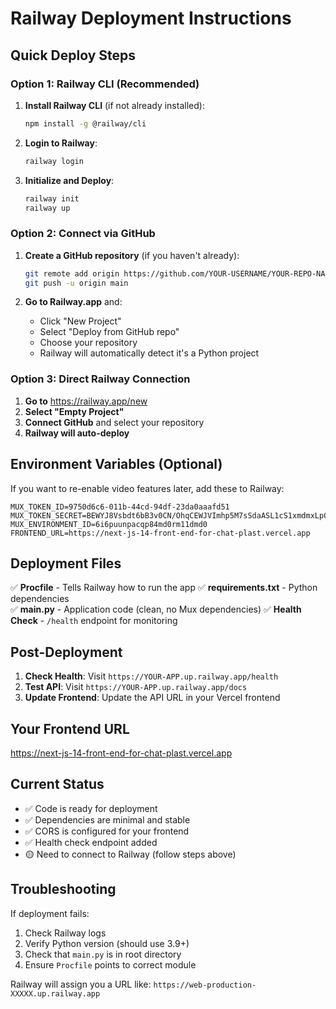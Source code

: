# Railway Deployment Instructions

## Quick Deploy Steps

### Option 1: Railway CLI (Recommended)

1. **Install Railway CLI** (if not already installed):
   ```bash
   npm install -g @railway/cli
   ```

2. **Login to Railway**:
   ```bash
   railway login
   ```

3. **Initialize and Deploy**:
   ```bash
   railway init
   railway up
   ```

### Option 2: Connect via GitHub

1. **Create a GitHub repository** (if you haven't already):
   ```bash
   git remote add origin https://github.com/YOUR-USERNAME/YOUR-REPO-NAME.git
   git push -u origin main
   ```

2. **Go to Railway.app** and:
   - Click "New Project"
   - Select "Deploy from GitHub repo"
   - Choose your repository
   - Railway will automatically detect it's a Python project

### Option 3: Direct Railway Connection

1. **Go to** https://railway.app/new
2. **Select "Empty Project"**
3. **Connect GitHub** and select your repository
4. **Railway will auto-deploy**

## Environment Variables (Optional)

If you want to re-enable video features later, add these to Railway:

```
MUX_TOKEN_ID=9750d6c6-011b-44cd-94df-23da0aaafd51
MUX_TOKEN_SECRET=BEWYJ8Vsbdt6bB3v0CN/OhqCEWJVImhp5M7sSdaASL1cS1xmdmxLpCKzAY5KRN0qNcmmhmHroch
MUX_ENVIRONMENT_ID=6i6puunpacqp84md0rm11dmd0
FRONTEND_URL=https://next-js-14-front-end-for-chat-plast.vercel.app
```

## Deployment Files

✅ **Procfile** - Tells Railway how to run the app
✅ **requirements.txt** - Python dependencies  
✅ **main.py** - Application code (clean, no Mux dependencies)
✅ **Health Check** - `/health` endpoint for monitoring

## Post-Deployment

1. **Check Health**: Visit `https://YOUR-APP.up.railway.app/health`
2. **Test API**: Visit `https://YOUR-APP.up.railway.app/docs`
3. **Update Frontend**: Update the API URL in your Vercel frontend

## Your Frontend URL
https://next-js-14-front-end-for-chat-plast.vercel.app

## Current Status
- ✅ Code is ready for deployment
- ✅ Dependencies are minimal and stable
- ✅ CORS is configured for your frontend
- ✅ Health check endpoint added
- 🟡 Need to connect to Railway (follow steps above)

## Troubleshooting

If deployment fails:
1. Check Railway logs
2. Verify Python version (should use 3.9+)
3. Check that `main.py` is in root directory
4. Ensure `Procfile` points to correct module

Railway will assign you a URL like: `https://web-production-XXXXX.up.railway.app`